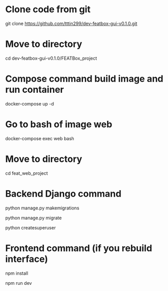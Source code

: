 # Clone code from git
git clone https://github.com/tttin299/dev-featbox-gui-v0.1.0.git

# Move to directory
cd dev-featbox-gui-v0.1.0/FEATBox_project

# Compose command build image and run container
docker-compose up -d

# Go to bash of image web
docker-compose exec web bash

# Move to directory
cd feat_web_project

# Backend Django command
python manage.py makemigrations

python manage.py migrate

python createsuperuser

# Frontend command (if you rebuild interface)

npm install 

npm run dev
